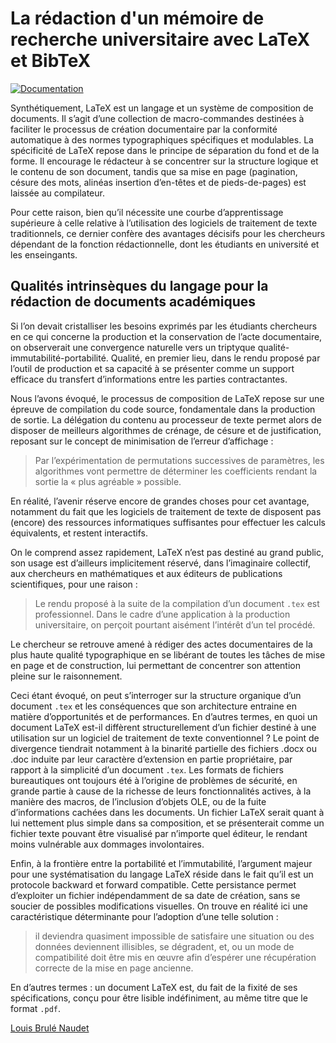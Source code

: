 # La rédaction d'un mémoire de recherche universitaire avec LaTeX et BibTeX
[![Documentation](https://img.shields.io/badge/Template-LaTeX-blue.svg)](https://github.com/latex3/)

Synthétiquement, LaTeX est un langage et un système de composition de documents. Il s’agit d’une collection de macro-commandes destinées à faciliter le processus de création documentaire par la conformité automatique à des normes typographiques spécifiques et modulables. La spécificité de LaTeX repose dans le principe de séparation du fond et de la forme. Il encourage le rédacteur à se concentrer sur la structure logique et le contenu de son document, tandis que sa mise en page (pagination, césure des mots, alinéas insertion d’en-têtes et de pieds-de-pages) est laissée au compilateur. 

Pour cette raison, bien qu’il nécessite une courbe d’apprentissage supérieure à celle relative à l’utilisation des logiciels de traitement de texte traditionnels, ce dernier confère des avantages décisifs pour les chercheurs dépendant de la fonction rédactionnelle, dont les étudiants en université et les enseingants.

## Qualités intrinsèques du langage pour la rédaction de documents académiques

Si l’on devait cristalliser les besoins exprimés par les étudiants chercheurs en ce qui concerne la production et la conservation de l’acte documentaire, on observerait une convergence naturelle vers un triptyque qualité-immutabilité-portabilité. Qualité, en premier lieu, dans le rendu proposé par l’outil de production et sa capacité à se présenter comme un support efficace du transfert d’informations entre les parties contractantes. 

Nous l’avons évoqué, le processus de composition de LaTeX repose sur une épreuve de compilation du code source, fondamentale dans la production de sortie. La délégation du contenu au processeur de texte permet alors de disposer de meilleurs algorithmes de crénage, de césure et de justification, reposant sur le concept de minimisation de l’erreur d’affichage :

>Par l’expérimentation de permutations successives de paramètres, les algorithmes vont permettre de déterminer les coefficients rendant la sortie la « plus agréable » possible. 

En réalité, l’avenir réserve encore de grandes choses pour cet avantage, notamment du fait que les logiciels de traitement de texte de disposent pas (encore) des ressources informatiques suffisantes pour effectuer les calculs équivalents, et restent interactifs. 

On le comprend assez rapidement, LaTeX n’est pas destiné au grand public, son usage est d’ailleurs implicitement réservé, dans l’imaginaire collectif, aux chercheurs en mathématiques et aux éditeurs de publications scientifiques, pour une raison : 

>Le rendu proposé à la suite de la compilation d’un document `.tex` est professionnel. Dans le cadre d’une application à la production universitaire, on perçoit pourtant aisément l’intérêt d’un tel procédé. 

Le chercheur se retrouve amené à rédiger des actes documentaires de la plus haute qualité typographique en se libérant de toutes les tâches de mise en page et de construction, lui permettant de concentrer son attention pleine sur le raisonnement.

Ceci étant évoqué, on peut s’interroger sur la structure organique d’un document `.tex` et les conséquences que son architecture entraine en matière d’opportunités et de performances. En d’autres termes, en quoi un document LaTeX est-il diffèrent structurellement d’un fichier destiné à une utilisation sur un logiciel de traitement de texte conventionnel ? Le point de divergence tiendrait notamment à la binarité partielle des fichiers .docx ou .doc induite par leur caractère d’extension en partie propriétaire, par rapport à la simplicité d’un document `.tex`. Les formats de fichiers bureautiques ont toujours été à l’origine de problèmes de sécurité, en grande partie à cause de la richesse de leurs fonctionnalités actives, à la manière des macros, de l’inclusion d’objets OLE, ou de la fuite d’informations cachées dans les documents. Un fichier LaTeX serait quant à lui nettement plus simple dans sa composition, et se présenterait comme un fichier texte pouvant être visualisé par n’importe quel éditeur, le rendant moins vulnérable aux dommages involontaires. 

Enfin, à la frontière entre la portabilité et l’immutabilité, l’argument majeur pour une systématisation du langage LaTeX réside dans le fait qu’il est un protocole backward et forward compatible. Cette persistance permet d’exploiter un fichier indépendamment de sa date de création, sans se soucier de possibles modifications visuelles. On trouve en réalité ici une caractéristique déterminante pour l’adoption d’une telle solution : 

>il deviendra quasiment impossible de satisfaire une situation ou des données deviennent illisibles, se dégradent, et, ou un mode de compatibilité doit être mis en œuvre afin d’espérer une récupération correcte de la mise en page ancienne.

En d’autres termes : un document LaTeX est, du fait de la fixité de ses spécifications, conçu pour être lisible indéfiniment, au même titre que le format `.pdf`.

[Louis Brulé Naudet](https://louisbrulenaudet.com)


